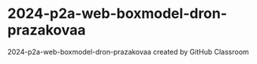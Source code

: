 # 2024-p2a-web-boxmodel-dron-prazakovaa
2024-p2a-web-boxmodel-dron-prazakovaa created by GitHub Classroom
